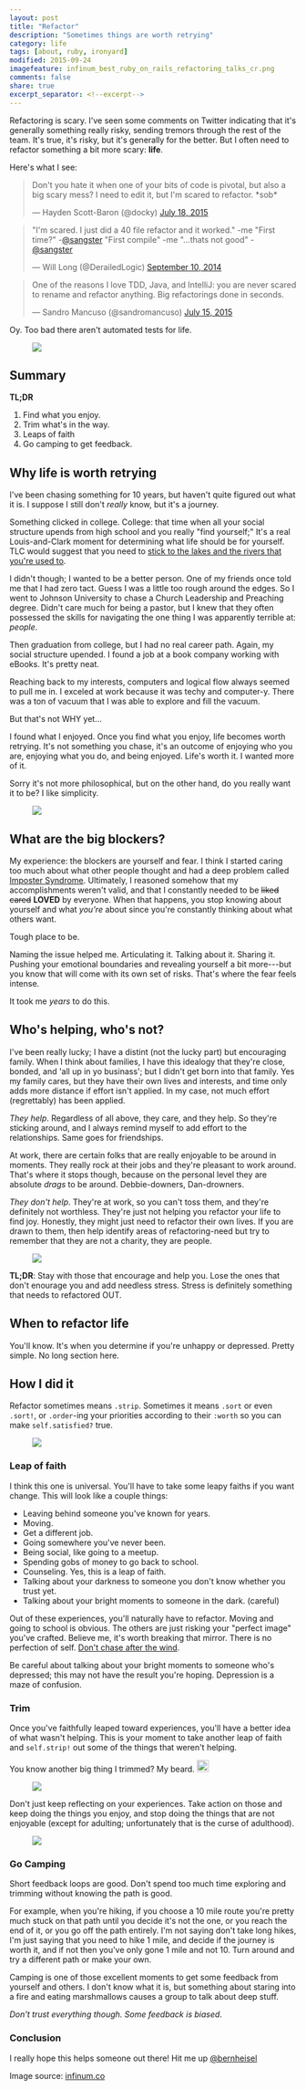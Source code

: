 ```yaml
---
layout: post
title: "Refactor"
description: "Sometimes things are worth retrying"
category: life
tags: [about, ruby, ironyard]
modified: 2015-09-24
imagefeature: infinum_best_ruby_on_rails_refactoring_talks_cr.png
comments: false
share: true
excerpt_separator: <!--excerpt-->
---
```


Refactoring is scary. I've seen some comments on Twitter indicating that it's generally something really risky, sending tremors through the rest of the team. It's true, it's risky, but it's generally for the better. But I often need to refactor something a bit more scary: <b>life</b>.
<!--excerpt-->

Here's what I see:

<blockquote class="twitter-tweet tw-align-center" lang="en"><p lang="en" dir="ltr">Don&#39;t you hate it when one of your bits of code is pivotal, but also a big scary mess? I need to edit it, but I&#39;m scared to refactor. *sob*</p>&mdash; Hayden Scott-Baron (@docky) <a href="https://twitter.com/docky/status/622462937849036800">July 18, 2015</a></blockquote>
<script async src="//platform.twitter.com/widgets.js" charset="utf-8"></script>

<blockquote class="twitter-tweet tw-align-center" lang="en"><p lang="en" dir="ltr">&quot;I&#39;m scared. I just did a 40 file refactor and it worked.&quot; -me&#10;&quot;First time?&quot; -<a href="https://twitter.com/sangster">@sangster</a>&#10;&quot;First compile&quot; -me&#10;&quot;...thats not good&quot; - <a href="https://twitter.com/sangster">@sangster</a></p>&mdash; Will Long (@DerailedLogic) <a href="https://twitter.com/DerailedLogic/status/509788312953815040">September 10, 2014</a></blockquote>
<script async src="//platform.twitter.com/widgets.js" charset="utf-8"></script>

<blockquote class="twitter-tweet tw-align-center" lang="en"><p lang="en" dir="ltr">One of the reasons I love TDD, Java, and IntelliJ: you are never scared to rename and refactor anything. Big refactorings done in seconds.</p>&mdash; Sandro Mancuso (@sandromancuso) <a href="https://twitter.com/sandromancuso/status/621435441271672832">July 15, 2015</a></blockquote>
<script async src="//platform.twitter.com/widgets.js" charset="utf-8"></script>

Oy. Too bad there aren't automated tests for life.

<figure>
  <img src="{{ site.url }}/images/continue.png" />
</figure>


## Summary

**TL;DR**
1. Find what you enjoy.
2. Trim what's in the way.
3. Leaps of faith
4. Go camping to get feedback.

## Why life is worth retrying
I've been chasing something for 10 years, but haven't quite figured out what it is. I suppose I still don't _really_ know, but it's a journey.

Something clicked in college. College: that time when all your social structure upends from high school and you really "find yourself;" It's a real Louis-and-Clark moment for determining what life should be for yourself. TLC would suggest that you need to [stick to the lakes and the rivers that you're used to](https://www.youtube.com/watch?v=8WEtxJ4-sh4).

I didn't though; I wanted to be a better person. One of my friends once told me that I had zero tact. Guess I was a little too rough around the edges. So I went to Johnson University to chase a Church Leadership and Preaching degree. Didn't care much for being a pastor, but I knew that they often possessed the skills for navigating the one thing I was apparently terrible at: _people_.

Then graduation from college, but I had no real career path. Again, my social structure upended. I found a job at a book company working with eBooks. It's pretty neat.

Reaching back to my interests, computers and logical flow always seemed to pull me in. I exceled at work because it was techy and computer-y. There was a ton of vacuum that I was able to explore and fill the vacuum.

But that's not WHY yet...

I found what I enjoyed. Once you find what you enjoy, life becomes worth retrying. It's not something you chase, it's an outcome of enjoying who you are, enjoying what you do, and being enjoyed. Life's worth it. I wanted more of it.

Sorry it's not more philosophical, but on the other hand, do you really want it to be? I like simplicity.

<figure>
  <img src="{{ site.url }}/images/thispleasesme.gif" />
</figure>

## What are the big blockers?
My experience: the blockers are yourself and fear. I think I started caring too much about what other people thought and had a deep problem called [Imposter Syndrome](https://en.wikipedia.org/wiki/Impostor_syndrome). Ultimately, I reasoned somehow that my accomplishments weren't valid, and that I constantly needed to be <del>liked</del> <del>cared</del> <strong>LOVED</strong> by everyone. When that happens, you stop knowing about yourself and what _you're_ about since you're constantly thinking about what others want.

Tough place to be.

Naming the issue helped me. Articulating it. Talking about it. Sharing it. Pushing your emotional boundaries and revealing yourself a bit more---but you know that will come with its own set of risks. That's where the fear feels intense.

It took me _years_ to do this.

## Who's helping, who's not?
I've been really lucky; I have a distint (not the lucky part) but encouraging family. When I think about families, I have this idealogy that they're close, bonded, and 'all up in yo businass'; but I didn't get born into that family. Yes my family cares, but they have their own lives and interests, and time only adds more distance if effort isn't applied. In my case, not much effort (regrettably) has been applied.

_They help_. Regardless of all above, they care, and they help. So they're sticking around, and I always remind myself to add effort to the relationships. Same goes for friendships.

At work, there are certain folks that are really enjoyable to be around in moments. They really rock at their jobs and they're pleasant to work around. That's where it stops though, because on the personal level they are absolute _drags_ to be around. Debbie-downers, Dan-drowners.

_They don't help_. They're at work, so you can't toss them, and they're definitely not worthless. They're just not helping you refactor your life to find joy. Honestly, they might just need to refactor their own lives. If you are drawn to them, then help identify areas of refactoring-need but try to remember that they are not a charity, they are people.

<figure>
  <img src="{{ site.url }}/images/newman.gif" />
</figure>


**TL;DR**: Stay with those that encourage and help you. Lose the ones that don't enourage you and add needless stress. Stress is definitely something that needs to refactored OUT.

## When to refactor life
You'll know. It's when you determine if you're unhappy or depressed. Pretty simple. No long section here.

## How I did it
Refactor sometimes means `.strip`. Sometimes it means `.sort` or even `.sort!`, or `.order`-ing your priorities according to their `:worth` so you can make `self.satisfied?` true.

<figure>
  <img src="{{ site.url }}/images/sokoban.png" />
</figure>

### Leap of faith
I think this one is universal. You'll have to take some leapy faiths if you want change. This will look like a couple things:
- Leaving behind someone you've known for years.
- Moving.
- Get a different job.
- Going somewhere you've never been.
- Being social, like going to a meetup.
- Spending gobs of money to go back to school.
- Counseling. Yes, this is a leap of faith.
- Talking about your darkness to someone you don't know whether you trust yet.
- Talking about your bright moments to someone in the dark. (careful)

Out of these experiences, you'll naturally have to refactor. Moving and going to school is obvious. The others are just risking your "perfect image" you've crafted. Believe me, it's worth breaking that mirror. There is no perfection of self. [Don't chase after the wind](http://www.esvbible.org/Ecclesiastes+1/).

Be careful about talking about your bright moments to someone who's depressed; this may not have the result you're hoping. Depression is a maze of confusion.

### Trim
Once you've faithfully leaped toward experiences, you'll have a better idea of what wasn't helping. This is your moment to take another leap of faith and `self.strip!` out some of the things that weren't helping.

You know another big thing I trimmed? My beard. <img style="width: 1.5em; height: 1.5em; margin-bottom: 0;" src="{{ site.url }}/images/smiley_trollface.png" />

<figure>
  <img src="{{ site.url }}/images/cutitout.gif" />
</figure>

Don't just keep reflecting on your experiences. Take action on those and keep doing the things you enjoy, and stop doing the things that are not enjoyable (except for adulting; unfortunately that is the curse of adulthood).

<figure>
  <img src="{{ site.url }}/images/camping.jpg" />
</figure>

### Go Camping
Short feedback loops are good. Don't spend too much time exploring and trimming without knowing the path is good.

For example, when you're hiking, if you choose a 10 mile route you're pretty much stuck on that path until you decide it's not the one, or you reach the end of it, or you go off the path entirely. I'm not saying don't take long hikes, I'm just saying that you need to hike 1 mile, and decide if the journey is worth it, and if not then you've only gone 1 mile and not 10. Turn around and try a different path or make your own.

Camping is one of those excellent moments to get some feedback from yourself and others. I don't know what it is, but something about staring into a fire and eating marshmallows causes a group to talk about deep stuff.

_Don't trust everything though. Some feedback is biased_.


### Conclusion
I really hope this helps someone out there! Hit me up [@bernheisel](https://twitter.com/bernheisel)



Image source: [infinum.co](https://infinum.co/the-capsized-eight/articles/best-ruby-on-rails-refactoring-talks)


